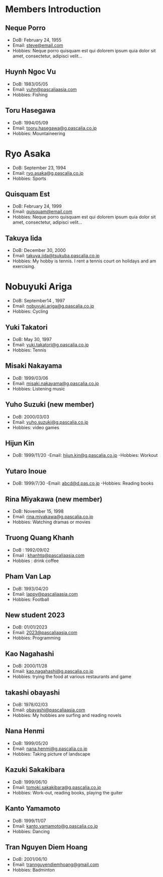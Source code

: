 # Members Introduction

## Neque Porro
- DoB: February 24, 1955
- Email: steve@email.com
- Hobbies: Neque porro quisquam est qui dolorem ipsum quia dolor sit amet, consectetur, adipisci velit...

## Huynh Ngoc Vu
- DoB: 1983/05/05
- Email: vuhn@pascaliaasia.com
- Hobbies: Fishing

## Toru Hasegawa
- DoB: 1994/05/09
- Email: tooru.hasegawa@g.pascalia.co.jp
- Hobbies: Mountaineering

# Ryo Asaka
- DoB: September 23, 1994
- Email: ryo.asaka@g.pascalia.co.jp
- Hobbies: Sports

## Quisquam Est
- DoB: February 24, 1999
- Email: quisquam@email.com
- Hobbies: Neque porro quisquam est qui dolorem ipsum quia dolor sit amet, consectetur, adipisci velit...

## Takuya Iida
- DoB: December 30, 2000
- Email: takuya.iida@tsukuba.pascalia.co.jp
- Hobbies: My hobby is tennis. I rent a tennis court on holidays and am exercising.

# Nobuyuki Ariga
- DoB: September14 , 1997
- Email: nobuyuki.ariga@g.pascalia.co.jp
- Hobbies: Cycling

## Yuki Takatori
- DoB: May 30, 1997
- Email: yuki.takatori@g.pascalia.co.jp
- Hobbies: Tennis

## Misaki Nakayama
- DoB: 1999/03/06
- Email: misaki.nakayama@g.pascalia.co.jp
- Hobbies: Listening music

## Yuho Suzuki (new member)
- DoB: 2000/03/03
- Email: yuho.suzuki@g.pascalia.co.jp
- Hobbies: video games

## Hijun Kin
- DoB: 1999/11/20
-Email: hijun.kin@g.pascalia.co.jp
-Hobbies: Workout

## Yutaro Inoue
- DoB: 1999/7/30
-Email: abcd@d.pas.co.jp
-Hobbies: Reading books

## Rina Miyakawa (new member)
- DoB: November 15, 1998
- Email: rina.miyakawa@g.pascalia.co.jp
- Hobbies: Watching dramas or movies

## Truong Quang Khanh
- DoB : 1992/09/02
- Email : khanhtq@pascaliaasia.com
- Hobbies : drink coffee

## Pham Van Lap
- DoB: 1993/04/20
- Email: lappv@pascaliaasia.com
- Hobbies: Football

## New student 2023
- DoB: 01/01/2023
- Email: 2023@pascaliaasia.com
- Hobbies: Programming

## Kao Nagahashi
- DoB: 2000/11/28
- Email: kao.nagahashi@g.pascalia.co.jp
- Hobbies: trying the food at various restaurants and game

## takashi obayashi
- DoB: 1978/02/03
- Email: obayashi@pascaliaasia.com
- Hobbies: My hobbies are surfing and reading novels

## Nana Henmi
- DoB: 1999/05/20
- Email: nana.henmi@g.pascalia.co.jp
- Hobbies:  Taking picture of landscape

## Kazuki Sakakibara
- DoB: 1999/06/10
- Email: tomoki.sakakibara@g.pascalia.co.jp
- Hobbies: Work-out, reading books, playing the guiter

## Kanto Yamamoto
- DoB: 1999/11/07
- Email: kanto.yamamoto@g.pascalia.co.jp
- Hobbies: Dancing

## Tran Nguyen Diem Hoang
- DoB: 2001/06/10
- Email: trannguyendiemhoang@gmail.com
- Hobbies: Badminton